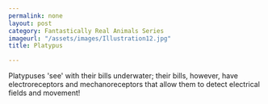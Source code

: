 ```yaml
---
permalink: none
layout: post
category: Fantastically Real Animals Series
imageurl: "/assets/images/Illustration12.jpg"
title: Platypus

---
```


Platypuses 'see' with their bills underwater; their bills, however, have electroreceptors and mechanoreceptors that allow them to detect electrical fields and movement!
